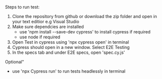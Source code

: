 Steps to run test:
1. Clone the repository from github or download the zip folder and open in your text editior e.g Visual Studio
2. Make sure dependcies are installed
    - use 'npm install --save-dev cypress' to install cypress if required
    - use node if required
3. Open Test in cypress using 'npx cypress open' in terminal
4. Cypress should open in a new window. Select E2E Testing
5. In the specs tab and under E2E specs, open 'spec.cy.js' 

Optional"
 - use 'npx Cypress run' to run tests headlessly in terminal
